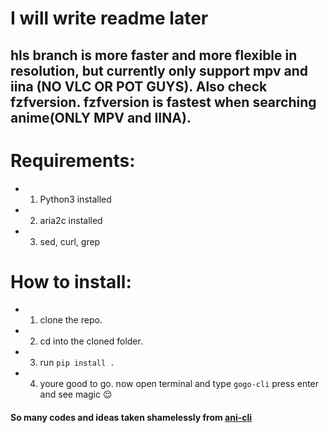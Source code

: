 # I will write readme later
## hls branch is more faster and more flexible in resolution, but currently only support mpv and iina (NO VLC OR POT GUYS). Also check fzfversion. fzfversion is fastest when searching anime(ONLY MPV and IINA).
# **Requirements:**

- 1. Python3 installed
- 2. aria2c installed
- 3. sed, curl, grep

# **How to install:**

- 1. clone the repo.
- 2. cd into the cloned folder.
- 3. run `pip install .`
- 4. youre good to go. now open terminal and type `gogo-cli` press enter and see magic 😌


#### So many codes and ideas taken shamelessly from [ani-cli](https://github.com/pystardust/ani-cli)
